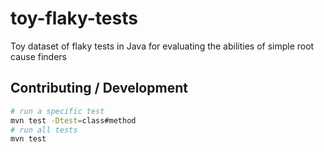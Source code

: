 # toy-flaky-tests

Toy dataset of flaky tests in Java for evaluating the abilities of simple root cause finders

## Contributing / Development

```bash
# run a specific test
mvn test -Dtest=class#method
# run all tests
mvn test
```
